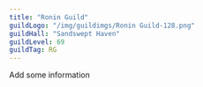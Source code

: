 ```yaml
---
title: "Ronin Guild"
guildLogo: "/img/guildimgs/Ronin Guild-128.png"
guildHall: "Sandswept Haven"
guildLevel: 69
guildTag: RG
---
```

Add some information